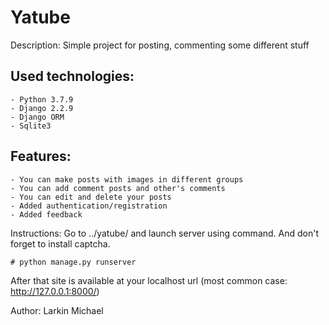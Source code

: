# Yatube

Description: Simple project for posting, commenting some different stuff

Used technologies:
-
    - Python 3.7.9
    - Django 2.2.9
    - Django ORM
    - Sqlite3

Features:
-
    - You can make posts with images in different groups
    - You can add comment posts and other's comments
    - You can edit and delete your posts
    - Added authentication/registration
    - Added feedback

Instructions: Go to ../yatube/ and launch server using command.
And don't forget to install captcha.
    
    # python manage.py runserver
After that site is available at your localhost url 
(most common case: http://127.0.0.1:8000/)

Author: Larkin Michael